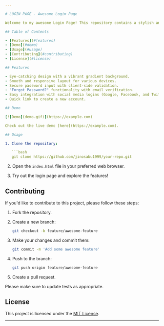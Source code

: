 ```yaml
---

# LOGIN PAGE - Awesome Login Page

Welcome to my awesome Login Page! This repository contains a stylish and functional login page with cool features. Read on to learn more!

## Table of Contents

- [Features](#features)
- [Demo](#demo)
- [Usage](#usage)
- [Contributing](#contributing)
- [License](#license)

## Features

- Eye-catching design with a vibrant gradient background.
- Smooth and responsive layout for various devices.
- Secure password input with client-side validation.
- "Forgot Password?" functionality with email verification.
- Easy integration with social media logins (Google, Facebook, and Twitter).
- Quick link to create a new account.

## Demo

[![Demo](demo.gif)](https://example.com)

Check out the live demo [here](https://example.com).

## Usage

1. Clone the repository:

   ```bash
   git clone https://github.com/jinosabu1999/your-repo.git
   ```

2. Open the `index.html` file in your preferred web browser.

3. Try out the login page and explore the features!

## Contributing

If you'd like to contribute to this project, please follow these steps:

1. Fork the repository.

2. Create a new branch:

   ```bash
   git checkout -b feature/awesome-feature
   ```

3. Make your changes and commit them:

   ```bash
   git commit -m 'Add some awesome feature'
   ```

4. Push to the branch:

   ```bash
   git push origin feature/awesome-feature
   ```

5. Create a pull request.

Please make sure to update tests as appropriate.

## License

This project is licensed under the [MIT License](LICENSE).

---
```

